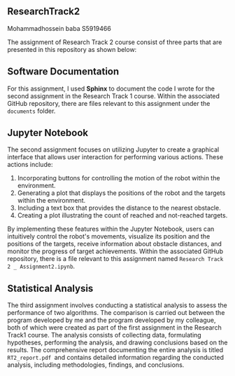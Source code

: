 ## ResearchTrack2
Mohammadhossein baba S5919466

The assignment of Research Track 2 course consist of three parts that are presented in this repository as shown below:

## Software Documentation
For this assignment, I used **Sphinx** to document the code I wrote for the second assignment in the Research Track 1 course. Within the associated GitHub repository, there are files relevant to this assignment under the `documents` folder.


## Jupyter Notebook

The second assignment focuses on utilizing Jupyter to create a graphical interface that allows user interaction for performing various actions. These actions include:

1. Incorporating buttons for controlling the motion of the robot within the environment.
2. Generating a plot that displays the positions of the robot and the targets within the environment.
3. Including a text box that provides the distance to the nearest obstacle.
4. Creating a plot illustrating the count of reached and not-reached targets.

By implementing these features within the Jupyter Notebook, users can intuitively control the robot's movements, visualize its position and the positions of the targets, receive information about obstacle distances, and monitor the progress of target achievements.
Within the associated GitHub repository, there is a file relevant to this assignment named `Research Track 2 _ Assignment2.ipynb`.


## Statistical Analysis

The third assignment involves conducting a statistical analysis to assess the performance of two algorithms. The comparison is carried out between the program developed by me and the program developed by my colleague, both of which were created as part of the first assignment in the Research Track1 course.
The analysis consists of collecting data, formulating hypotheses, performing the analysis, and drawing conclusions based on the results. The comprehensive report documenting the entire analysis is titled `RT2_report.pdf `and contains detailed information regarding the conducted analysis, including methodologies, findings, and conclusions.
